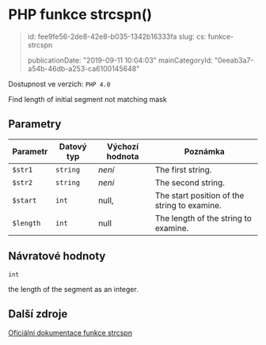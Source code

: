 PHP funkce strcspn()
====================

> id: fee9fe56-2de8-42e8-b035-1342b16333fa
> slug:
> 	cs: funkce-strcspn
>
> publicationDate: "2019-09-11 10:04:03"
> mainCategoryId: "0eeab3a7-a54b-46db-a253-ca6100145648"

Dostupnost ve verzích: `PHP 4.0`

Find length of initial segment not matching mask


Parametry
--------------

| Parametr | Datový typ | Výchozí hodnota | Poznámka |
|-----|-----|-----|-----|
| `$str1` | `string` | *není* | The first string. |
| `$str2` | `string` | *není* | The second string. |
| `$start` | `int` | null, | The start position of the string to examine. |
| `$length` | `int` | null | The length of the string to examine. |


Návratové hodnoty
----------------

`int`

the length of the segment as an integer.

Další zdroje
------------

[Oficiální dokumentace funkce strcspn](https://www.php.net/manual/en/function.strcspn.php)
